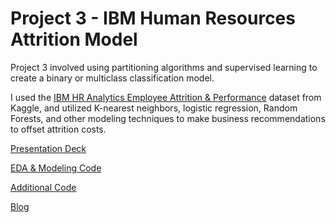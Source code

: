 # Project 3 - IBM Human Resources Attrition Model

Project 3 involved using partitioning algorithms and supervised learning to create a binary or multiclass classification model.

I used the [IBM HR Analytics Employee Attrition & Performance](https://www.kaggle.com/pavansubhasht/ibm-hr-analytics-attrition-dataset) dataset from Kaggle, and utilized K-nearest neighbors, logistic regression, Random Forests, and other modeling techniques to make business recommendations to offset attrition costs.

[Presentation Deck](../master/IBM_HR/RulesOfAttritionPublic.pdf)

[EDA & Modeling Code](../master/IBM_HR/IBMModeling.ipynb)

[Additional Code](../master/IBM_HR/EEOC_Features.ipynb)

[Blog](https://www.andrewharrisonway.com/journal/project-3-rules-of-attrition)